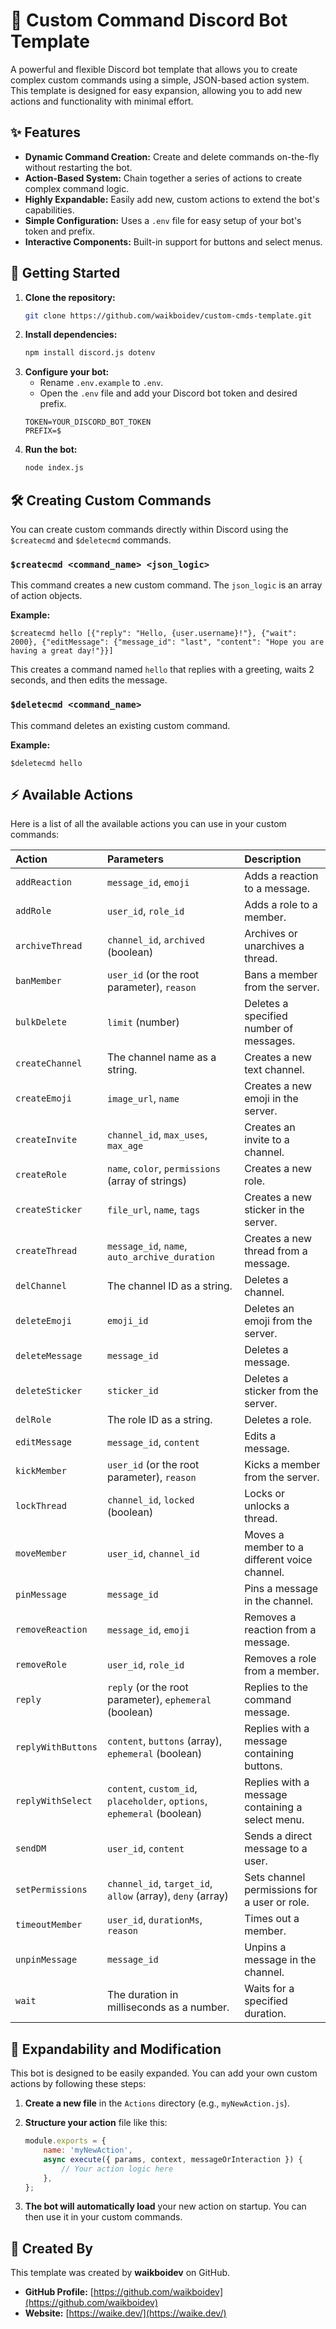 # 🤖 Custom Command Discord Bot Template

A powerful and flexible Discord bot template that allows you to create complex custom commands using a simple, JSON-based action system. This template is designed for easy expansion, allowing you to add new actions and functionality with minimal effort.

## ✨ Features

- **Dynamic Command Creation:** Create and delete commands on-the-fly without restarting the bot.
- **Action-Based System:** Chain together a series of actions to create complex command logic.
- **Highly Expandable:** Easily add new, custom actions to extend the bot's capabilities.
- **Simple Configuration:** Uses a `.env` file for easy setup of your bot's token and prefix.
- **Interactive Components:** Built-in support for buttons and select menus.

## 🚀 Getting Started

1.  **Clone the repository:**
    ```bash
    git clone https://github.com/waikboidev/custom-cmds-template.git
    ```
2.  **Install dependencies:**
    ```bash
    npm install discord.js dotenv
    ```
3.  **Configure your bot:**
    - Rename `.env.example` to `.env`.
    - Open the `.env` file and add your Discord bot token and desired prefix.
    ```
    TOKEN=YOUR_DISCORD_BOT_TOKEN
    PREFIX=$
    ```
4.  **Run the bot:**
    ```bash
    node index.js
    ```

## 🛠️ Creating Custom Commands

You can create custom commands directly within Discord using the `$createcmd` and `$deletecmd` commands.

### `$createcmd <command_name> <json_logic>`

This command creates a new custom command. The `json_logic` is an array of action objects.

**Example:**

```
$createcmd hello [{"reply": "Hello, {user.username}!"}, {"wait": 2000}, {"editMessage": {"message_id": "last", "content": "Hope you are having a great day!"}}]
```

This creates a command named `hello` that replies with a greeting, waits 2 seconds, and then edits the message.

### `$deletecmd <command_name>`

This command deletes an existing custom command.

**Example:**

```
$deletecmd hello
```

## ⚡ Available Actions

Here is a list of all the available actions you can use in your custom commands:

| Action | Parameters | Description |
| :--- | :--- | :--- |
| `addReaction` | `message_id`, `emoji` | Adds a reaction to a message. |
| `addRole` | `user_id`, `role_id` | Adds a role to a member. |
| `archiveThread` | `channel_id`, `archived` (boolean) | Archives or unarchives a thread. |
| `banMember` | `user_id` (or the root parameter), `reason` | Bans a member from the server. |
| `bulkDelete` | `limit` (number) | Deletes a specified number of messages. |
| `createChannel` | The channel name as a string. | Creates a new text channel. |
| `createEmoji` | `image_url`, `name` | Creates a new emoji in the server. |
| `createInvite` | `channel_id`, `max_uses`, `max_age` | Creates an invite to a channel. |
| `createRole` | `name`, `color`, `permissions` (array of strings) | Creates a new role. |
| `createSticker` | `file_url`, `name`, `tags` | Creates a new sticker in the server. |
| `createThread` | `message_id`, `name`, `auto_archive_duration` | Creates a new thread from a message. |
| `delChannel` | The channel ID as a string. | Deletes a channel. |
| `deleteEmoji` | `emoji_id` | Deletes an emoji from the server. |
| `deleteMessage` | `message_id` | Deletes a message. |
| `deleteSticker` | `sticker_id` | Deletes a sticker from the server. |
| `delRole` | The role ID as a string. | Deletes a role. |
| `editMessage` | `message_id`, `content` | Edits a message. |
| `kickMember` | `user_id` (or the root parameter), `reason` | Kicks a member from the server. |
| `lockThread` | `channel_id`, `locked` (boolean) | Locks or unlocks a thread. |
| `moveMember` | `user_id`, `channel_id` | Moves a member to a different voice channel. |
| `pinMessage` | `message_id` | Pins a message in the channel. |
| `removeReaction` | `message_id`, `emoji` | Removes a reaction from a message. |
| `removeRole` | `user_id`, `role_id` | Removes a role from a member. |
| `reply` | `reply` (or the root parameter), `ephemeral` (boolean) | Replies to the command message. |
| `replyWithButtons` | `content`, `buttons` (array), `ephemeral` (boolean) | Replies with a message containing buttons. |
| `replyWithSelect` | `content`, `custom_id`, `placeholder`, `options`, `ephemeral` (boolean) | Replies with a message containing a select menu. |
| `sendDM` | `user_id`, `content` | Sends a direct message to a user. |
| `setPermissions` | `channel_id`, `target_id`, `allow` (array), `deny` (array) | Sets channel permissions for a user or role. |
| `timeoutMember` | `user_id`, `durationMs`, `reason` | Times out a member. |
| `unpinMessage` | `message_id` | Unpins a message in the channel. |
| `wait` | The duration in milliseconds as a number. | Waits for a specified duration. |

## 🔧 Expandability and Modification

This bot is designed to be easily expanded. You can add your own custom actions by following these steps:

1.  **Create a new file** in the `Actions` directory (e.g., `myNewAction.js`).
2.  **Structure your action** file like this:

    ```javascript
    module.exports = {
        name: 'myNewAction',
        async execute({ params, context, messageOrInteraction }) {
            // Your action logic here
        },
    };
    ```

3.  **The bot will automatically load** your new action on startup. You can then use it in your custom commands.

## 👤 Created By

This template was created by **waikboidev** on GitHub.

- **GitHub Profile:** [https://github.com/waikboidev](https://github.com/waikboidev)
- **Website:** [https://waike.dev/](https://waike.dev/)
